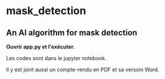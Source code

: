 # mask_detection
## An AI algorithm for mask detection
**Ouvrir app.py et l'exécuter.**

Les codes sont dans le jupyter notebook.

Il y est joint aussi un compte-rendu en PDF et sa versoin Word.

